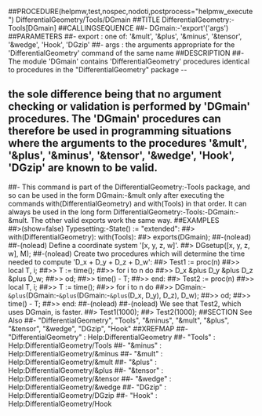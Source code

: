 ##PROCEDURE(helpmw,test,nospec,nodoti,postprocess="helpmw_execute") DifferentialGeometry/Tools/DGmain
##TITLE DifferentialGeometry:-Tools[DGmain]
##CALLINGSEQUENCE
##-      DGmain:-'export'('args')
##PARAMETERS
##- export : one of: '&mult', '&plus', '&minus', '&tensor', '&wedge', 'Hook', 'DGzip'
##- args   : the arguments appropriate for the 'DifferentialGeometry' command of the same name
##DESCRIPTION
##- The module 'DGmain' contains 'DifferentialGeometry' procedures identical to procedures in the "DifferentialGeometry" package -- 
## the sole difference being that no argument checking or validation is performed by 'DGmain' procedures.  The 'DGmain' procedures can therefore be used in programming situations where the arguments to the procedures '&mult', '&plus', '&minus', '&tensor', '&wedge', 'Hook', 'DGzip' are known to be valid.
##- This command is part of the DifferentialGeometry:-Tools package, and so can be used in the form DGmain:-&mult only after executing the commands with(DifferentialGeometry) and with(Tools) in that order.  It can always be used in the long form DifferentialGeometry:-Tools:-DGmain:-&mult.  The other valid exports work the same way.
##EXAMPLES    
##>(show=false) Typesetting:-State() := "extended":
##> with(DifferentialGeometry): with(Tools):
##> exports(DGmain);
##-(nolead) 
##-(nolead) Define a coordinate system '[x, y, z, w]'.
##> DGsetup([x, y, z, w], M); 
##-(nolead) Create two procedures which will determine the time needed to compute 'D\_x + D\_y + D\_z + D\_w':
##> Test1 := proc(n)
##>> local T, i;
##>> T := time();
##>> for i to n do
##>> D_x &plus D_y &plus D_z &plus D_w; 
##>> od;
##>> time() - T;
##>> end:
##> Test2 := proc(n)
##>> local T, i;
##>> T := time();
##>> for i to n do
##>> DGmain:-`&plus`(DGmain:-`&plus`(DGmain:-`&plus`(D_x, D_y), D_z), D_w);
##>> od;
##>> time() - T;
##>> end:
##-(nolead)
##-(nolead)  We see that Test2, which uses DGmain, is faster. 
##> Test1(1000);
##> Test2(1000);
##SECTION See Also 
##- "DifferentialGeometry", "Tools", "&minus", "&mult", "&plus", "&tensor", "&wedge", "DGzip", "Hook"
##XREFMAP
##- "DifferentialGeometry" : Help:DifferentialGeometry
##- "Tools" : Help:DifferentialGeometry/Tools
##- "&minus" : Help:DifferentialGeometry/&minus
##- "&mult" : Help:DifferentialGeometry/&mult
##- "&plus" : Help:DifferentialGeometry/&plus
##- "&tensor" : Help:DifferentialGeometry/&tensor
##- "&wedge" : Help:DifferentialGeometry/&wedge
##- "DGzip" : Help:DifferentialGeometry/DGzip
##- "Hook" : Help:DifferentialGeometry/Hook
